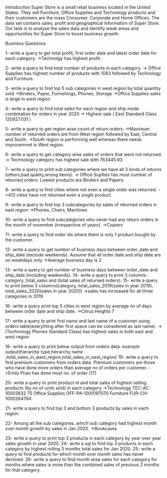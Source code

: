 Introduction
Super Store is a small retail business located in the United States. 
They sell Furniture, Office Supplies and Technology products and their customers are the mass Consumer, Corporate and Home Offices.
The data set contains sales, profit and geographical information of Super Store.
Our task is to analyse the sales data and identify weak areas and opportunities for Super Store to boost business growth.

Business Questions

1- write a query to get total profit, first order date and latest order date for each category.
	->Technolgy has highest profit.

2- write a query to find total number of products in each category.
	-> Office Supplies has highest number of products with 1083 followed by Technology and Furniture.

3- write a query to find top 5 sub categories in west region by total quantity sold
	->Binders, Paper, Furnishings, Phones, Storage
	->Office Supplies sales is large in west region

4- write a query to find total sales for each region and ship mode combination for orders in year 2020
	-> Highest sale ( East Standard Class 120927.031 )

5- write a query to get region wise count of return orders.
	->Maximum number of returned orders are from West region followed by East, Central and South.
	->South region is performing well whereas there needs improvemnet in West region. 

6- write a query to get category wise sales of orders that were not returned.
	-> Technology category has highest sale with 763445.93.

7- write a query to print sub categories where we have all 3 kinds of returns (others,bad quality,wrong items).
	-> Office Supllies has most number of returned orders. Lowest products are Binders and Papers.

8- write a query to find cities where not even a single order was returned.
	->413 cities have not returned even a single product.

9- write a query to find top 3 subcategories by sales of returned orders in east region
	->Phones, Chairs, Machines

10- write a query to find subcategories who never had any return orders in the month of november (irrespective of years).
	->Copiers

11- write a query to find order ids where there is only 1 product bought by the customer.

12- write a query to get number of business days between order_date and ship_date (exclude weekends). Assume that all order date and ship date are on weekdays only
	->Average business day is 2

13- write a query to get number of business days between order_date and ship_date (including weekends).
14- write a query to print 3 columns : category, total_sales and (total sales of returned orders).
15- write a query to print below 3 columns(category, total_sales_2019(sales in year 2019), total_sales_2020(sales in year 2020))
	->sales has increased for all three categories in 2019

16- write a query print top 5 cities in west region by average no of days between order date and ship date.
	->Citrus Heights	7

17- write a query to print first name and last name of a customer using orders table(everything after first space can be considered as last name).
	->(Technology	Phones	Standard Class)	has highest sales in both east and west region

18- write a query to print below output from orders data. example output(hierarchy type,hierarchy name ,total_sales_in_west_region,total_sales_in_east_region)
19- write a query to find premium customers from orders data. Premium customers are those who have done more orders than average no of orders per customer.
	->Emily Phan has done most no. of order (17)

20- write a query to print product id and total sales of highest selling products (by no of units sold) in each category
	->Technology	TEC-AC-10003832	75
          Office Supplies  OFF-PA-1000197070
          Furniture	FUR-CH-1000264764

21- write a query to find top 3 and bottom 3 products by sales in each region.

22- Among all the sub categories..which sub category had highest month over month growth by sales in Jan 2020.
	->Bookcases

23- write a query to print top 3 products in each category by year over year sales growth in year 2020.
24- write a sql to find top 3 products in each category by highest rolling 3 months total sales for Jan 2020.
25- write a query to find products for which month over month sales has never declined.
26- write a query to find month wise sales for each category for months where sales is more than the combined sales of previous 2 months for that category.
